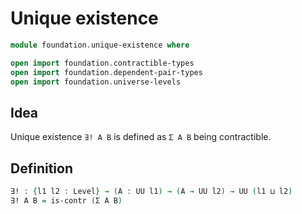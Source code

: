 #  Unique existence

```agda
module foundation.unique-existence where

open import foundation.contractible-types
open import foundation.dependent-pair-types
open import foundation.universe-levels
```

## Idea

Unique existence `∃! A B` is defined as `Σ A B` being contractible.

## Definition

```agda
∃! : {l1 l2 : Level} → (A : UU l1) → (A → UU l2) → UU (l1 ⊔ l2)
∃! A B = is-contr (Σ A B)
```
